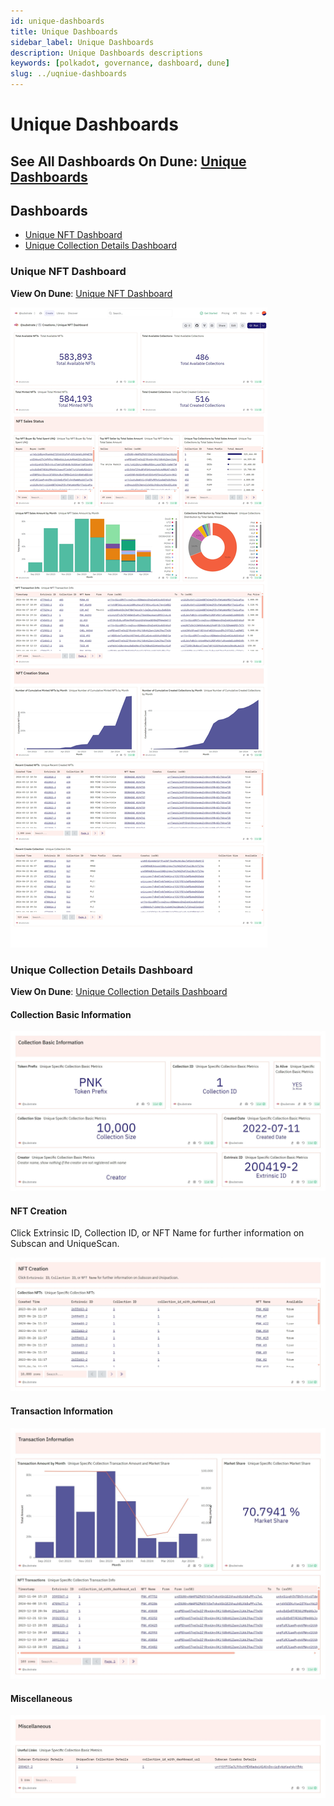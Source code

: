 ```yaml
---
id: unique-dashboards
title: Unique Dashboards
sidebar_label: Unique Dashboards
description: Unique Dashboards descriptions
keywords: [polkadot, governance, dashboard, dune]
slug: ../uqniue-dashboards
---
```


# Unique Dashboards

## See All Dashboards On Dune: [Unique Dashboards](https://dune.com/discover/content/relevant?q=title:Unique%20author:substrate)

## Dashboards

- [Unique NFT Dashboard](#unique-nft-dashboard)
- [Unique Collection Details Dashboard](#unique-collection-details-dashboard)

### Unique NFT Dashboard

**View On Dune**: [Unique NFT Dashboard](https://dune.com/substrate/unique-nft-dashboard)

![Unique NFT Dashboard](../../../assets/dune-analytics/unique-nft-dashboard_preview.jpeg)

### Unique Collection Details Dashboard

**View On Dune**:
[Unique Collection Details Dashboard](https://dune.com/substrate/unique-collection-details)

#### Collection Basic Information

![Unique Collection Details Dashboard](../../../assets/dune-analytics/unique-collection-details-dashboard_preview_1.jpeg)

#### NFT Creation

Click Extrinsic ID, Collection ID, or NFT Name for further information on Subscan and UniqueScan.

![Unique Collection Details Dashboard](../../../assets/dune-analytics/unique-collection-details-dashboard_preview_2.jpeg)

#### Transaction Information

![Unique Collection Details Dashboard](../../../assets/dune-analytics/unique-collection-details-dashboard_preview_3.jpeg)

#### Miscellaneous

![Unique Collection Details Dashboard](../../../assets/dune-analytics/unique-collection-details-dashboard_preview_4.jpeg)
